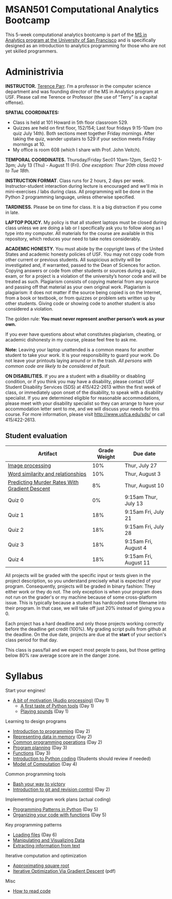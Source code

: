 MSAN501 Computational Analytics Bootcamp
=======

This 5-week computational analytics bootcamp is part of the [MS in Analytics program at the University of San Francisco](http://analytics.usfca.edu) and is specifically designed as an introduction to analytics programming for those who are not yet skilled programmers.

# Administrivia

**INSTRUCTOR.** [Terence Parr](http://parrt.cs.usfca.edu). I’m a professor in the computer science department and was founding director of the MS in Analytics program at USF.  Please call me Terence or Professor (the use of “Terry” is a capital offense).

**SPATIAL COORDINATES:**<br>

* Class is held at 101 Howard in 5th floor classroom 529.
* Quizzes are held on first floor, 152/154; Last four fridays 9:15-10am (no quiz July 14th). Both sections meet together Friday mornings. After taking the quiz, wander upstairs to 529 if your section meets Friday mornings at 10.
* My office is room 608 (which I share with Prof. John Veitch).

**TEMPORAL COORDINATES.** Thursday/Friday Sec01 10am-12pm, Sec02 1-3pm; July 13 (Thu) - August 11 (Fri). *One exception: Thur 20th class moved to Tue 18th.*

**INSTRUCTION FORMAT**. Class runs for 2 hours, 2 days per week. Instructor-student interaction during lecture is encouraged and we'll mix in mini-exercises / labs during class. All programming will be done in the Python 2 programming language, unless otherwise specified.

**TARDINESS.** Please be on time for class. It is a big distraction if you come in late.

**LAPTOP POLICY.** My policy is that all student laptops must be closed during class unless we are doing a lab or I specifically ask you to follow along as I type into my computer. All materials for the course are available in this repository, which reduces your need to take notes considerably.

**ACADEMIC HONESTY.** You must abide by the copyright laws of the United States and academic honesty policies of USF. You may not copy code from other current or previous students. All suspicious activity will be investigated and, if warranted, passed to the Dean of Sciences for action.  Copying answers or code from other students or sources during a quiz, exam, or for a project is a violation of the university’s honor code and will be treated as such. Plagiarism consists of copying material from any source and passing off that material as your own original work. Plagiarism is plagiarism: it does not matter if the source being copied is on the Internet, from a book or textbook, or from quizzes or problem sets written up by other students. Giving code or showing code to another student is also considered a violation.

The golden rule: **You must never represent another person’s work as your own.**

If you ever have questions about what constitutes plagiarism, cheating, or academic dishonesty in my course, please feel free to ask me.

**Note:** Leaving your laptop unattended is a common means for another student to take your work. It is your responsibility to guard your work. Do not leave your printouts laying around or in the trash. *All persons with common code are likely to be considered at fault.*

**ON DISABILITIES.** If you are a student with a disability or disabling condition, or if you think you may have a disability, please contact USF Student Disability Services (SDS) at 415/422-2613 within the first week of class, or immediately upon onset of the disability, to speak with a disability specialist. If you are determined eligible for reasonable accommodations, please meet with your disability specialist so they can arrange to have your accommodation letter sent to me, and we will discuss your needs for this course. For more information, please visit http://www.usfca.edu/sds/ or call 415/422-2613.

## Student evaluation

| Artifact | Grade Weight | Due date |
|--------|--------|--------|
|[Image processing](https://github.com/parrt/msan501/raw/master/projects/images.pdf)| 10%| Thur, July 27 |
| [Word similarity and relationships](https://github.com/parrt/msan501/blob/master/projects/wordsim.md) | 10%| Thur, August 3 |
| [Predicting Murder Rates With Gradient Descent](https://github.com/parrt/msan501/raw/master/projects/regression-gradient-descent.pdf)| 8%| Thur, August 10 |
|Quiz 0| 0% | 9:15am Thur, July 13 |
|Quiz 1| 18%| 9:15am Fri, July 21 |
|Quiz 2| 18%| 9:15am Fri, July 28 |
|Quiz 3| 18%| 9:15am Fri, August 4 |
|Quiz 4| 18%| 9:15am Fri, August 11 |

All projects will be graded with the specific input or tests given in the project description, so you understand precisely what is expected of your program. Consequently, projects will be graded in binary fashion: They either work or they do not.  The only exception is when your program does not run on the grader's or my machine because of some cross-platform issue. This is typically because a student has hardcoded some filename into their program. In that case, we will take off just 20% instead of giving you a 0.

Each project has a hard deadline and only those projects working correctly before the deadline get credit (100%).  My grading script pulls from github at the deadline.  On the due date, projects are due at the **start** of your section's class period for that day.

This class is pass/fail and we expect most people to pass, but those getting below 80% raw average score are in the danger zone.

# Syllabus

Start your engines!

* [A bit of motivation (Audio processing)](notes/sound.ipynb) (Day 1)
  * [A first taste of Python tools](labs/hello.md) (Day 1)
  * [Playing sounds](labs/sound.md) (Day 1)

Learning to design programs

* [Introduction to programming](notes/programming.md) (Day 2)
* [Representing data in memory](notes/data-in-memory.md) (Day 2)
* [Common programming operations](notes/operations.md) (Day 2)
* [Program planning](notes/planning.md) (Day 3)
* [Functions](notes/functions.md) (Day 3)
* [Introduction to Python coding](notes/coding.ipynb) (Students should review if needed)
* [Model of Computation](notes/computation.md) (Day 4)

Common programming tools

* [Bash your way to victory](notes/bash-intro.md)
* [Introduction to git and revision control](notes/git.md) (Day 2)

Implementing program work plans (actual coding)

* [Programming Patterns in Python](notes/python-patterns.ipynb) (Day 5)
* [Organizing your code with functions](notes/coding-functions.ipynb) (Day 5)

Key programming patterns

* [Loading files](notes/files.md) (Day 6)
* [Manipulating and Visualizing Data](notes/data.ipynb)
* [Extracting information from text](notes/text.ipynb)

Iterative computation and optimization

* [Approximating square root](notes/sqrt.md)
* [Iterative Optimization Via Gradient Descent](notes/gradient-descent.pdf) (pdf)

Misc

* [How to read code](notes/reading-code.md)